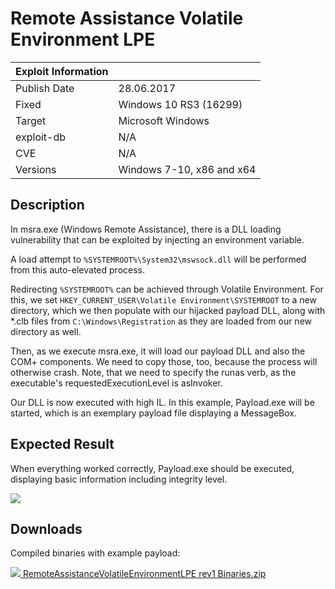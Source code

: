# Remote Assistance Volatile Environment LPE

| Exploit Information |                                   |
|:------------------- |:--------------------------------- |
| Publish Date        | 28.06.2017                        |
| Fixed               | Windows 10 RS3 (16299)            |
| Target              | Microsoft Windows                 |
| exploit-db          | N/A                               |
| CVE                 | N/A                               |
| Versions            | Windows 7-10, x86 and x64         |

## Description

In msra.exe (Windows Remote Assistance), there is a DLL loading vulnerability
that can be exploited by injecting an environment variable.

A load attempt to `%SYSTEMROOT%\System32\mswsock.dll` will be performed from
this auto-elevated process.

Redirecting `%SYSTEMROOT%` can be achieved through Volatile Environment. For
this, we set `HKEY_CURRENT_USER\Volatile Environment\SYSTEMROOT` to a new
directory, which we then populate with our hijacked payload DLL, along with
*.clb files from `C:\Windows\Registration` as they are loaded from our new
directory as well.

Then, as we execute msra.exe, it will load our payload DLL and also the COM+
components. We need to copy those, too, because the process will otherwise
crash. Note, that we need to specify the runas verb, as the executable's
requestedExecutionLevel is asInvoker.

Our DLL is now executed with high IL. In this example, Payload.exe will be
started, which is an exemplary payload file displaying a MessageBox.

## Expected Result

When everything worked correctly, Payload.exe should be executed, displaying basic information including integrity level.

![](https://bytecode77.com/images/sites/hacking/exploits/uac-bypass/remote-assistance-privilege-escalation/result.png)

## Downloads

Compiled binaries with example payload:

[![](https://bytecode77.com/images/shared/fileicons/zip.png) RemoteAssistanceVolatileEnvironmentLPE rev1 Binaries.zip](https://bytecode77.com/downloads/hacking/exploits/uac-bypass/RemoteAssistanceVolatileEnvironmentLPE%20rev1%20Binaries.zip)